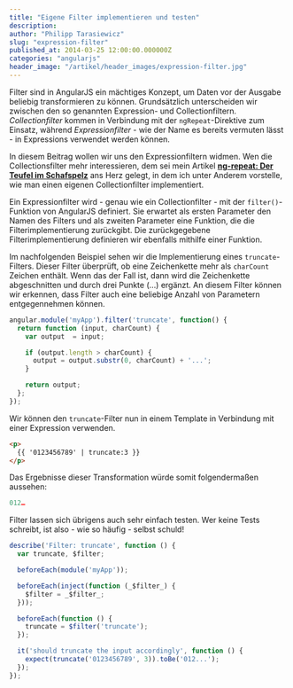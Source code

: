 ```yaml
---
title: "Eigene Filter implementieren und testen"
description:
author: "Philipp Tarasiewicz"
slug: "expression-filter"
published_at: 2014-03-25 12:00:00.000000Z
categories: "angularjs"
header_image: "/artikel/header_images/expression-filter.jpg"
---
```


Filter sind in AngularJS ein mächtiges Konzept, um Daten vor der Ausgabe beliebig transformieren zu können. Grundsätzlich unterscheiden wir zwischen den so genannten Expression- und Collectionfiltern.
*Collectionfilter* kommen in Verbindung mit der `ngRepeat`-Direktive zum Einsatz, während *Expressionfilter* - wie der Name es bereits vermuten lässt - in Expressions verwendet werden können.

In diesem Beitrag wollen wir uns den Expressionfiltern widmen. Wen die Collectionsfilter mehr interessieren, dem sei mein Artikel **[ng-repeat: Der Teufel im Schafspelz](/artikel/angularjs-ng-repeat/)** ans Herz gelegt, in dem ich unter Anderem vorstelle, wie man einen eigenen Collectionfilter implementiert.

Ein Expressionfilter wird - genau wie ein Collectionfilter - mit der `filter()`-Funktion von AngularJS definiert. Sie erwartet als ersten Parameter den Namen des Filters und als zweiten Parameter eine Funktion, die die Filterimplementierung zurückgibt. Die zurückgegebene Filterimplementierung definieren wir ebenfalls mithilfe einer Funktion.

Im nachfolgenden Beispiel sehen wir die Implementierung eines `truncate`-Filters. Dieser Filter überprüft, ob eine Zeichenkette mehr als `charCount` Zeichen enthält. Wenn das der Fall ist, dann wird die Zeichenkette abgeschnitten und durch drei Punkte (…) ergänzt. An diesem Filter können wir erkennen, dass Filter auch eine beliebige Anzahl von Parametern entgegennehmen können.

```javascript
angular.module('myApp').filter('truncate', function() {
  return function (input, charCount) {
    var output  = input;

    if (output.length > charCount) {
      output = output.substr(0, charCount) + '...';
    }

    return output;
  };
});
```

Wir können den `truncate`-Filter nun in einem Template in Verbindung mit einer Expression verwenden.

```html
<p>
  {{ '0123456789' | truncate:3 }}
</p>
```

Das Ergebnisse dieser Transformation würde somit folgendermaßen aussehen:

```javascript
012…
```

Filter lassen sich übrigens auch sehr einfach testen. Wer keine Tests schreibt, ist also - wie so häufig - selbst schuld!

```javascript
describe('Filter: truncate', function () {
  var truncate, $filter;

  beforeEach(module('myApp'));

  beforeEach(inject(function (_$filter_) {
    $filter = _$filter_;
  }));

  beforeEach(function () {
    truncate = $filter('truncate');
  });

  it('should truncate the input accordingly', function () {
    expect(truncate('0123456789', 3)).toBe('012...');
  });
});
```
